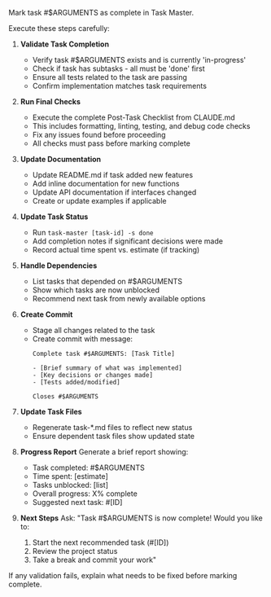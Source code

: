 Mark task #$ARGUMENTS as complete in Task Master.

Execute these steps carefully:

1. **Validate Task Completion**
   - Verify task #$ARGUMENTS exists and is currently 'in-progress'
   - Check if task has subtasks - all must be 'done' first
   - Ensure all tests related to the task are passing
   - Confirm implementation matches task requirements

2. **Run Final Checks**
   - Execute the complete Post-Task Checklist from CLAUDE.md
   - This includes formatting, linting, testing, and debug code checks
   - Fix any issues found before proceeding
   - All checks must pass before marking complete

3. **Update Documentation**
   - Update README.md if task added new features
   - Add inline documentation for new functions
   - Update API documentation if interfaces changed
   - Create or update examples if applicable

4. **Update Task Status**
   - Run `task-master [task-id] -s done`
   - Add completion notes if significant decisions were made
   - Record actual time spent vs. estimate (if tracking)

5. **Handle Dependencies**
   - List tasks that depended on #$ARGUMENTS
   - Show which tasks are now unblocked
   - Recommend next task from newly available options

6. **Create Commit**
   - Stage all changes related to the task
   - Create commit with message:
     ```
     Complete task #$ARGUMENTS: [Task Title]
     
     - [Brief summary of what was implemented]
     - [Key decisions or changes made]
     - [Tests added/modified]
     
     Closes #$ARGUMENTS
     ```

7. **Update Task Files**
   - Regenerate task-*.md files to reflect new status
   - Ensure dependent task files show updated state

8. **Progress Report**
   Generate a brief report showing:
   - Task completed: #$ARGUMENTS
   - Time spent: [estimate]
   - Tasks unblocked: [list]
   - Overall progress: X% complete
   - Suggested next task: #[ID]

9. **Next Steps**
   Ask: "Task #$ARGUMENTS is now complete! Would you like to:
   1. Start the next recommended task (#[ID])
   2. Review the project status
   3. Take a break and commit your work"

If any validation fails, explain what needs to be fixed before marking complete.